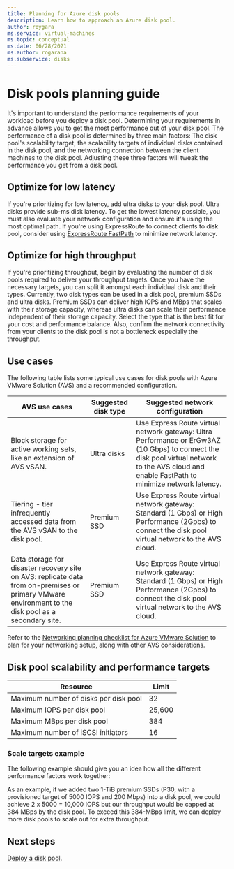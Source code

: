 ```yaml
---
title: Planning for Azure disk pools
description: Learn how to approach an Azure disk pool.
author: roygara
ms.service: virtual-machines
ms.topic: conceptual
ms.date: 06/28/2021
ms.author: rogarana
ms.subservice: disks
---
```


# Disk pools planning guide

It's important to understand the performance requirements of your workload before you deploy a disk pool. Determining your requirements in advance allows you to get the most performance out of your disk pool. The performance of a disk pool is determined by three main factors: The disk pool's scalability target, the scalability targets of individual disks contained in the disk pool, and the networking connection between the client machines to the disk pool. Adjusting these three factors will tweak the performance you get from a disk pool.

## Optimize for low latency

If you're prioritizing for low latency, add ultra disks to your disk pool. Ultra disks provide sub-ms disk latency. To get the lowest latency possible, you must also evaluate your network configuration and ensure it's using the most optimal path. If you're using ExpressRoute to connect clients to disk pool, consider using [ExpressRoute FastPath](../expressroute/about-fastpath.md) to minimize network latency.

## Optimize for high throughput

If you're prioritizing throughput, begin by evaluating the number of disk pools required to deliver your throughput targets. Once you have the necessary targets, you can split it amongst each individual disk and their types. Currently, two disk types can be used in a disk pool, premium SSDs and ultra disks. Premium SSDs can deliver high IOPS and MBps that scales with their storage capacity, whereas ultra disks can scale their performance independent of their storage capacity. Select the type that is the best fit for your cost and performance balance. Also, confirm the network connectivity from your clients to the disk pool is not a bottleneck especially the throughput.


## Use cases

The following table lists some typical use cases for disk pools with Azure VMware Solution (AVS) and a recommended configuration.


|AVS use cases  |Suggested disk type  |Suggested network configuration  |
|---------|---------|---------|
|Block storage for active working sets, like an extension of AVS vSAN.     |Ultra disks         |Use Express Route virtual network gateway: Ultra Performance or ErGw3AZ (10 Gbps) to connect the disk pool virtual network to the AVS cloud and enable FastPath to minimize network latency.         |
|Tiering - tier infrequently accessed data from the AVS vSAN to the disk pool.     |Premium SSD         |Use Express Route virtual network gateway: Standard (1 Gbps) or High Performance (2Gpbs) to connect the disk pool virtual network to the AVS cloud.         |
|Data storage for disaster recovery site on AVS: replicate data from on-premises or primary VMware environment to the disk pool as a secondary site.     |Premium SSD         |Use Express Route virtual network gateway: Standard (1 Gbps) or High Performance (2Gpbs) to connect the disk pool virtual network to the AVS cloud.         |

Refer to the [Networking planning checklist for Azure VMware Solution](../azure-vmware/tutorial-network-checklist.md) to plan for your networking setup, along with other AVS considerations.

## Disk pool scalability and performance targets

|Resource  |Limit  |
|---------|---------|
|Maximum number of disks per disk pool|32|
|Maximum IOPS per disk pool|25,600|
|Maximum MBps per disk pool|384|
|Maximum number of iSCSI initiators|16|

### Scale targets example

The following example should give you an idea how all the different performance factors work together:

As an example, if we added two 1-TiB premium SSDs (P30, with a provisioned target of 5000 IOPS and 200 Mbps) into a disk pool, we could achieve 2 x 5000  = 10,000 IOPS but our throughput would be capped at 384 MBps by the disk pool. To exceed this 384-MBps limit, we can deploy more disk pools to scale out for extra throughput.

## Next steps

[Deploy a disk pool](disks-pools-deploy.md).
